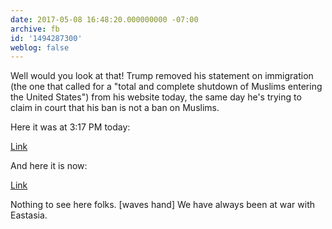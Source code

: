 ```yaml
---
date: 2017-05-08 16:48:20.000000000 -07:00
archive: fb
id: '1494287300'
weblog: false
---
```


Well would you look at that! Trump removed his statement on immigration (the one that called for a "total and complete shutdown of Muslims entering the United States") from his website today, the same day he's trying to claim in court that his ban is not a ban on Muslims.

Here it was at 3:17 PM today:

[Link](http://web.archive.org/web/20170508151734/https://www.donaldjtrump.com/press-releases/donald-j.-trump-statement-on-preventing-muslim-immigration)

And here it is now:

[Link](https://www.donaldjtrump.com/press-releases/donald-j.-trump-statement-on-preventing-muslim-immigration)

Nothing to see here folks. [waves hand] We have always been at war with Eastasia.
